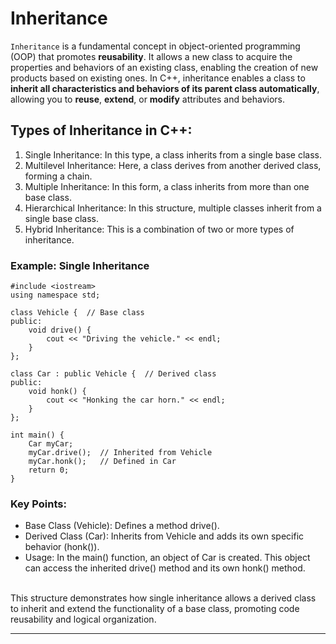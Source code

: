 # Inheritance
`Inheritance` is a fundamental concept in object-oriented programming (OOP) that promotes **reusability**. It allows a new class to acquire the properties and behaviors of an existing class, enabling the creation of new products based on existing ones. In C++, inheritance enables a class to **inherit all characteristics and behaviors of its parent class automatically**, allowing you to **reuse**, **extend**, or **modify** attributes and behaviors.

## Types of Inheritance in C++:
1. Single Inheritance: In this type, a class inherits from a single base class.
2. Multilevel Inheritance: Here, a class derives from another derived class, forming a chain.
3. Multiple Inheritance: In this form, a class inherits from more than one base class.
4. Hierarchical Inheritance: In this structure, multiple classes inherit from a single base class.
5. Hybrid Inheritance: This is a combination of two or more types of inheritance.

### Example: Single Inheritance
```
#include <iostream>
using namespace std;

class Vehicle {  // Base class
public:
    void drive() {
        cout << "Driving the vehicle." << endl;
    }
};

class Car : public Vehicle {  // Derived class
public:
    void honk() {
        cout << "Honking the car horn." << endl;
    }
};

int main() {
    Car myCar;
    myCar.drive();  // Inherited from Vehicle
    myCar.honk();   // Defined in Car
    return 0;
}
```

### Key Points:
 - Base Class (Vehicle): Defines a method drive().
 - Derived Class (Car): Inherits from Vehicle and adds its own specific behavior (honk()).
 - Usage: In the main() function, an object of Car is created. This object can access the inherited drive() method and its own honk() method.
<br>
This structure demonstrates how single inheritance allows a derived class to inherit and extend the functionality of a base class, promoting code reusability and logical organization.
<br>

---